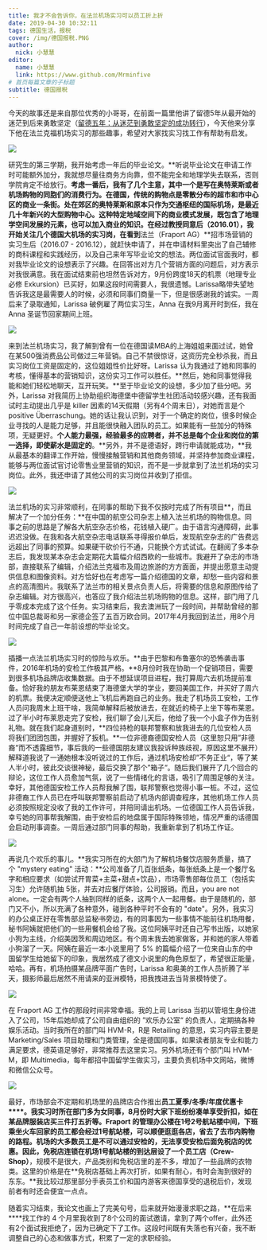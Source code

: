 ```yaml
---
title: 我才不会告诉你，在法兰机场实习可以员工折上折
date: 2019-04-30 10:32:11
tags: 德国生活，报税
cover: /img/德国报税.PNG
author: 
  nick: 小慧慧
editor:
  name: 小慧慧
  link: https://www.github.com/Mrminfive
# 首页每篇文章的子标题
subtitle: 德国报税
---
```


今天的故事还是来自那位优秀的小哥哥，在前面一篇里他讲了留德5年从最开始的迷茫到后来勇敢坚定（[留德五年：从迷茫到勇敢坚定的成功转行](http://mp.weixin.qq.com/s?__biz=MzI0OTE4MTY1Ng==&mid=2649565014&idx=1&sn=af2a953bd51d24e0fb462fa8acbf0866&chksm=f18ce3e1c6fb6af766c2b0026ad57560bb36aaef29ddc5270d9e043cabff473e9580f41e5c62&scene=21#wechat_redirect)），今天他来分享下他在法兰克福机场实习的那些趣事，希望对大家找实习找工作有帮助有启发。

  

![](https://mmbiz.qpic.cn/mmbiz_jpg/rW3MWnUicJ7fdQSnMOWJjtcibg9SMSgmkGdkJLWXdYTZIlyapefRBBNicENtFV6jFw1SuFm74MIFofiax5AbxJaKibQ/640?wx_fmt=jpeg)

  

研究生的第三学期，我开始考虑一年后的毕业论文。**听说毕业论文在申请工作时可能额外加分，我就想尽量往商务方向靠，但不能完全和地理学失去联系，否则学院肯定不给放行。**考虑一番后，我有了几个主意，其中一个是写在奥特莱斯或者机场购物的同胞们的消费行为。在德国，传统的购物点是零散分布的超市和市中心区的商业一条街。处在郊区的奥特莱斯和原本只作为交通枢纽的国际机场，是最近几十年新兴的大型购物中心。这种特定地域空间下的商业模式发展，既包含了地理学空间发展的元素，也可以加入商业的知识。在经过教授同意后（2016.01），我开始关注几个德国大机场的实习岗，在看到**法兰（Fraport AG）**招市场营销的实习生后（2016.07 - 2016.12），就赶快申请了，并在申请材料里突出了自己辅修的商科课程和实践经历，以及自己来年写毕业论文的想法。两位面试官面我时，都对我毕业论文的设想表示了兴趣。在回答出对方几个营销方面的问题后，对方表示对我很满意。我在面试结束前也坦然告诉对方，9月份跨度18天的机票（地理专业必修 Exkursion）已买好，如果这段时间需要人，我很遗憾。Larissa略带失望地告诉我这是最需要人的时候，必须和同事们商量一下，但是很感谢我的诚实。一周后来了录取通知，Larissa 破例雇了两位实习生，Anna 在我9月离开时到任，我在 Anna 圣诞节回家期间上班。

  

![](https://mmbiz.qpic.cn/mmbiz_jpg/rW3MWnUicJ7cHsaV381QjE4FdjwKykLiaWp2pW3buUDAueWIO4iajFV8FFmSicVicHaW78vYyGchuu4q5BIgxlWLicrA/640?wx_fmt=jpeg)

来到法兰机场实习，我了解到曾有一位在德国读MBA的上海姐姐来面过试，她曾在某500强消费品公司做过三年营销。自己不禁很惊讶，这资历完全秒杀我，而且实习岗位工资是固定的，这位姐姐性价比好呀。Larissa 认为我通过了她和同事的考核，懂得基本的营销知识，这份实习工作可以胜任。**然后，她和同事觉得我能和她们轻松地聊天，互开玩笑。**至于毕业论文的设想，多少加了些分吧。另外，Larissa 对我简历上协助组织海德堡中德留学生社团活动较感兴趣，还有我面试时主动提出几乎是 killer 因素的14天假期（另有4个周末日），对她而言是个 positive Überraschung。她的话让我认识到，对于一个确定的岗位，很多时候企业寻找的人是能力足够，并且能很快融入团队的员工。如果能有一些加分的特殊项，无疑更好。**个人能力最强，经验最多的应聘者，并不总是每个企业和岗位的第一选择，即使薪水是固定的**。**另外，并不是德语好，跨行申请就能成功，**我从最基本的翻译工作开始，慢慢接触营销和其他商务领域，并坚持参加商业课程，能够与两位面试官讨论零售业里营销的知识，而不是一步就拿到了法兰机场的实习岗位。此外，我还申请了其他公司的实习岗位并收到了拒信。

  

![](https://mmbiz.qpic.cn/mmbiz_jpg/rW3MWnUicJ7cHsaV381QjE4FdjwKykLiaWuTV8ibvsJeplO8AYKlh0gs46dysic7pAmSVmlzSSRVuoBsJ8ewQicDwlA/640?wx_fmt=jpeg)

法兰机场的实习非常顺利，在同事的帮助下我不仅按时完成了所有项目**，而且解决了一个加分任务：**在中国的航空公司杂志上植入法兰机场的购物信息。同事之前的思路是了解各大航空杂志价格，花钱植入硬广。由于语言沟通障碍，此事迟迟没做。在我和各大航空杂志电话联系寻得报价单后，发现航空杂志的广告费远远超出了同事的预算。如果硬干砍价行不通，只能换个方式试试。在翻阅了多本杂志后，我发现某本杂志会定期花大篇幅介绍西欧的一些城市。我避开了杂志的市场部，直接联系了编辑，介绍法兰克福市及周边旅游的方方面面，并提出愿意主动提供信息和图像资料。对方恰好也在考虑写一篇介绍德国的文章，却愁一些内容和景点的高清图片。我联系了法兰市的相关景点负责人后，将需要的信息和原图传给了杂志编辑。对方很高兴，也答应了我介绍法兰机场购物的信息。这样，部门用了几乎零成本完成了这个任务。实习结束后，我去澳洲玩了一段时间，并帮助曾经的那位中国总裁哥和另一家德企签了五百万欧合同。2017年4月我回到法兰，用8个月时间完成了自己一年前设想的毕业论文。

  

![](https://mmbiz.qpic.cn/mmbiz_jpg/rW3MWnUicJ7fdQSnMOWJjtcibg9SMSgmkGqWMGXfQwuW9GeX8A1oqhrUzFERaKic3hQk7a8X5eiaGHlibewyS2cr2FA/640?wx_fmt=jpeg)

插播一点法兰机场实习时的惊险与欢乐。**由于巴黎和布鲁塞尔的恐怖袭击事件，2016年机场的安检工作极其严格。**8月份时我在协助一个促销项目，需要到很多机场品牌店收集数据。由于不想延误项目进程，我打算周六去机场提前准备。恰好我的朋友布莱恩结束了海德堡大学的学业，要回美国工作，并买好了周六的机票。我便决定顺便送他上飞机后再跑自己的业务。我走了机场员工安检，工作人员问我周末上班干啥，我简单解释后被放进去，在就近的椅子上坐下等布莱恩。过了半小时布莱恩走完了安检，我们聊了会儿天后，他给了我一个小盒子作为告别礼物。就在我们起身道别时，**四位持枪的联邦警察和放我进去的几位安检人员将我们团团包围，并握好了扳机。**一位非德裔德国安检人员（这里恕只用”非德裔“而不透露细节，事后我的一些德国朋友建议我投诉种族歧视，原因这里不展开）解释道我说了一通她根本没听说过的工作后，通过机场安检却”不务正业“，等了某人半小时，彼此交谈很神秘，最后交换了那个”箱子“。随后我们展开了几个回合的辩论，这位工作人员愈加气氛，说了一些情绪化的言语，吸引了周围足够的关注。幸好，其他德国安检工作人员帮我解了围，联邦警察也觉得小事一桩。不过，这位非德裔工作人员已在呼叫联邦警察前启动了机场内部调查程序，其他机场工作人员必须按照规定没收了我的工作许可，并陪同请出机场。一位德国工作人员告诉我，幸亏她的同事帮我解围，由于安检后的地盘属于国际特殊领地，情况严重的话德国会启动刑事调查。一周后通过部门同事的帮助，我重新拿到了机场工作证。

  

![](https://mmbiz.qpic.cn/mmbiz_jpg/rW3MWnUicJ7fdQSnMOWJjtcibg9SMSgmkGkp3FvFpqA6BNfrGRC6Y77479F4lYGNOxAEyCUwZCMfqibCtO2gadsvQ/640?wx_fmt=jpeg)

再说几个欢乐的事儿。**我实习所在的大部门为了解机场餐饮店服务质量，搞了个 "mystery eating" 活动：**公司准备了几百张纸条，每张纸条上是一个餐厅名字和相应要求（如尝试开胃菜+主菜+甜点+饮品），市场零售部每位员工（包括实习生）允许随机抽 5张，并去对应餐厅体验，公司报销。而且，you are not alone。一定会有两个人抽到同样的纸条，这两个人一起用餐。由于是随机的，部门又不小，所以充满了各种意外，碰到各种平时不会有的 "date"。另外，我实习的办公桌正好在零售部总监秘书旁边，有的同事因为一些事情不能前往机场用餐，秘书阿姨就把他们的一些用餐机会给了我。这位阿姨平时还自己写书出版，以她家小狗为主线，介绍美因茨和周边地区。有个周末我去她家做客，并和她的家人带着小狗溜了一天。阿姨在最近一本小说里用了 5% 的篇幅介绍了一位来自山东的中国留学生给她留下的印象，我居然成了德文小说里的角色原型了，希望很正能量，哈哈。再有，机场拍摄某品牌平面广告时，Larissa 和奥美的工作人员折腾了半天，摄影师最后居然不用请来的亚洲模特，把我拽进去当背景模特使了。

  

![](https://mmbiz.qpic.cn/mmbiz_jpg/rW3MWnUicJ7fdQSnMOWJjtcibg9SMSgmkGXp356ZSTaVgwibfEtQ5fpLYNicRBCrh5K3eCLM6rW1EdnzficBDSOZH6g/640?wx_fmt=jpeg)

在 Fraport AG 工作的那段时间非常幸福。我的上司 Larissa 当初以管培生身份进入了公司，15年后她却成了公司自由组织的 ”欢乐办公室“ 的负责人，定期搞各种娱乐活动。当时我所在的部门叫 HVM-R，R是 Retailing 的意思，实习内容主要是 Marketing/Sales 项目助理和门类管理，全是德国同事。如果读者朋友专业和能力满足要求，德英语足够好，非常推荐去这里实习。另外机场还有个部门叫 HVM-M，即 Multimedia，每年都招中国留学生做实习，主要负责机场中文网站，微博和微信公众号。

  

![](https://mmbiz.qpic.cn/mmbiz_jpg/rW3MWnUicJ7cHsaV381QjE4FdjwKykLiaWm5P5TzgeWLLs6iclomO4mib8tVvEYHEnBb6iaE775oASdtCWzogJvAZ4w/640?wx_fmt=jpeg)

最好，市场部会不定期和机场里的品牌店合作推出**员工夏季/冬季/年度优惠卡****。**我实习时所在部门多为女同事，8月份时大家下班纷纷凑单享受折扣，如在某品牌服装店买三件打五折等。Fraport 的管理办公楼在1号2号航站楼中间，下班乘坐火车回家的员工都会经过1号航站楼，可以顺便逛逛各店，省去了去市内购物的路程。机场的大多数员工是不可以通过安检的，无法享受安检后面免税店的优惠。因此，免税店连锁在机场1号航站楼的到达层**设了一个员工店（Crew-Shop）**，规模不是很大，产品类别和免税店里的差不多，增加了一些品牌的衣物类。这里的价格是在**免税店基础上再次打折，如果有耐心，有时会淘到很好的东东。**我比较过那里部分手表员工价和国内游客来德国享受的退税后价，发现前者有时还会便宜一点点。

  

随着实习结束，我论文也画上了完美句号，后来就开始漫漫求职之路，**在后来****找工作的 4 个月里我收到了8个公司的面试邀请，拿到了两个offer，此外还有2个面试我拒绝了，因为已确定下了工作。这段时间既有失落也有兴奋，我不断调整自己的心态和做事方式，积累了一定的求职经验。